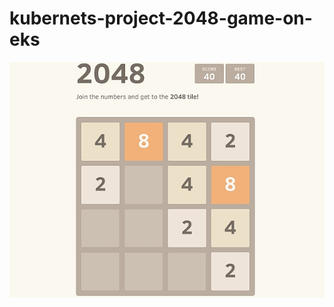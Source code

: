 # kubernets-project-2048-game-on-eks

![2048-Game](https://github.com/sai-sonu/kubernets-project-2048-game-on-eks/blob/main/2048_screenshot.jpg)
